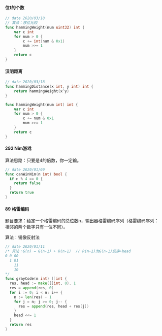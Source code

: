 #### 位1的个数

```go
// date 2020/03/18
// 算法：移位比较
func hammingWeight(num uint32) int {
    var c int
    for num > 0 {
        c += int(num & 0x1)
        num >>= 1
    }
    return c
}
```

#### 汉明距离

```go
// date 2020/03/18
func hammingDistance(x int, y int) int {
    return hammingWeight(x^y)
}

func hammingWeight(num int) int {
    var c int
    for num > 0 {
        c += num & 0x1
        num >>= 1
    }
    return c
}
```

#### 292 Nim游戏

算法思路：只要是4的倍数，你一定输。

```go
// date 2020/01/09
func canWinNim(n int) bool {
  if n % 4 == 0 {
    return false
  }
  return true
}
```

#### 89 格雷编码

题目要求：给定一个格雷编码的总位数n，输出器格雷编码序列（格雷编码序列：相邻的两个数字只有一位不同）。

算法：镜像反射法

```go
// date 2020/01/11
/* 算法：G(n) = G(n-1) + R(n-1)  // R(n-1)为G(n-1)反序+head
0 0 00
  1 01
    11
    10
*/
func grayCode(n int) []int {
  res, head := make([]int, 0), 1
  res = append(res, 0)
  for i := 0; i < n; i++ {
    n := len(res) - 1
    for j = n; j >= 0; j-- {
      res = append(res, head + res[j])
    }
    head <<= 1
  }
  return res
}
```

